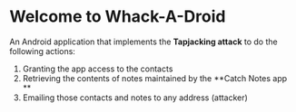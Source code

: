 # Welcome to Whack-A-Droid

An Android application that implements the **Tapjacking attack** to do the following actions: 
   1. Granting the app access to the contacts
   2. Retrieving the contents of notes maintained by the **Catch Notes app **
   3. Emailing those contacts and notes to any address (attacker)

